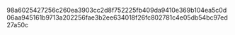 98a6025427256c260ea3903cc2d8f752225fb409da9410e369b104ea5c0d06aa945161b9713a202256fae3b2ee634018f26fc802781c4e05db54bc97ed27a50c